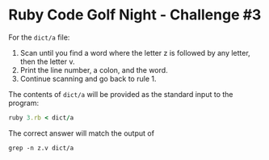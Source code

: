 # Ruby Code Golf Night - Challenge #3

For the `dict/a` file:

1. Scan until you find a word where the letter z is followed by any letter, then the letter v.
2. Print the line number, a colon, and the word.
3. Continue scanning and go back to rule 1.

The contents of `dict/a` will be provided as the standard input to the program:

```ruby
ruby 3.rb < dict/a
```

The correct answer will match the output of

```
grep -n z.v dict/a
```
